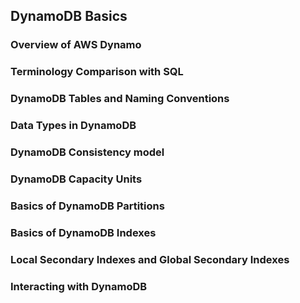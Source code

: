 ## DynamoDB Basics

### Overview of AWS Dynamo

### Terminology Comparison with SQL

### DynamoDB Tables and Naming Conventions

### Data Types in DynamoDB

### DynamoDB Consistency model

### DynamoDB Capacity Units

### Basics of DynamoDB Partitions

### Basics of DynamoDB Indexes

### Local Secondary Indexes and Global Secondary Indexes

### Interacting with DynamoDB
